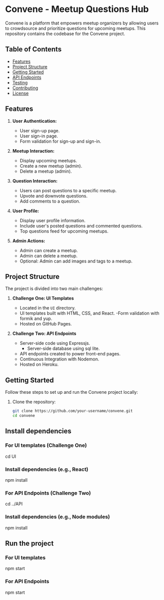 
# Convene - Meetup Questions Hub

Convene is a platform that empowers meetup organizers by allowing users to crowdsource and prioritize questions for upcoming meetups. This repository contains the codebase for the Convene project.

## Table of Contents
- [Features](#features)
- [Project Structure](#project-structure)
- [Getting Started](#getting-started)
- [API Endpoints](#api-endpoints)
- [Testing](#testing)
- [Contributing](#contributing)
- [License](#license)

## Features

1. **User Authentication:**
   - User sign-up page.
   - User sign-in page.
   - Form validation for sign-up and sign-in.

2. **Meetup Interaction:**
   - Display upcoming meetups.
   - Create a new meetup (admin).
   - Delete a meetup (admin).

3. **Question Interaction:**
   - Users can post questions to a specific meetup.
   - Upvote and downvote questions.
   - Add comments to a question.

4. **User Profile:**
   - Display user profile information.
   - Include user's posted questions and commented questions.
   - Top questions feed for upcoming meetups.

5. **Admin Actions:**
   - Admin can create a meetup.
   - Admin can delete a meetup.
   - Optional: Admin can add images and tags to a meetup.

## Project Structure

The project is divided into two main challenges:
1. **Challenge One: UI Templates**
   - Located in the `UI` directory.
   - UI templates built with HTML, CSS, and React.
    -Form validation with formik and yup.
   - Hosted on GitHub Pages.

2. **Challenge Two: API Endpoints**
   - Server-side code using Expressjs.
      - Server-side database using sql lite.
   - API endpoints created to power front-end pages.
   - Continuous Integration with Nodemon.
   -  Hosted on Heroku.

## Getting Started

Follow these steps to set up and run the Convene project locally:

1. Clone the repository:
   ```bash
   git clone https://github.com/your-username/convene.git
   cd convene

## Install dependencies

### For UI templates (Challenge One)
cd UI
### Install dependencies (e.g., React)
npm install

### For API Endpoints (Challenge Two)
cd ../API
### Install dependencies (e.g., Node modules)
npm install

## Run the project
### For UI templates
npm start

### For API Endpoints
npm start
